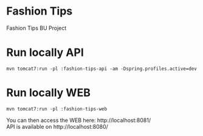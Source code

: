 # Fashion Tips
Fashion Tips BU Project

# Run locally API
`mvn tomcat7:run -pl :fashion-tips-api -am -Dspring.profiles.active=dev`
# Run locally WEB
`mvn tomcat7:run -pl :fashion-tips-web`

You can then access the WEB here: http://localhost:8081/  
API is available on http://localhost:8080/